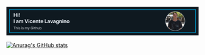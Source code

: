 ![Banner](https://github.com/VicenteLavagnino/VicenteLavagnino/blob/main/Vicente.png)

[![Anurag's GitHub stats](https://github-readme-stats.vercel.app/api?username=VicenteLavagnino)](https://github.com/VicenteLavagnino/github-readme-stats)
